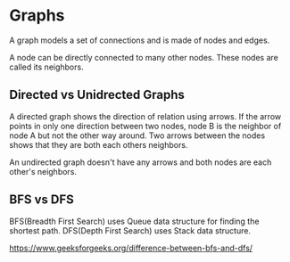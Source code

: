 # Graphs

A graph models a set of connections and is made of nodes and edges.

A node can be directly connected to many other nodes. These nodes are called its neighbors.

## Directed vs Unidrected Graphs

A directed graph shows the direction of relation using arrows. If the arrow points in only one direction between two nodes, node B is the neighbor of node A but not the other way around. Two arrows between the nodes shows that they are both each others neighbors. 

An undirected graph doesn't have any arrows and both nodes are each other's neighbors.

## BFS vs DFS

BFS(Breadth First Search) uses Queue data structure for finding the shortest path. DFS(Depth First Search) uses Stack data structure.

https://www.geeksforgeeks.org/difference-between-bfs-and-dfs/

